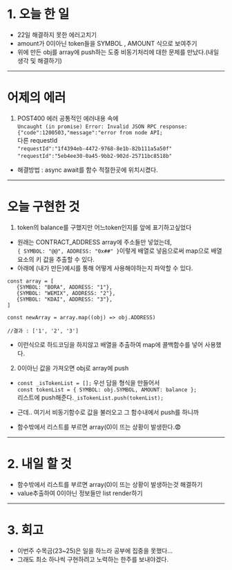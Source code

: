 # 1. 오늘 한 일

- 22일 해결하지 못한 에러고치기
- amount가 0이아닌 token들을 SYMBOL , AMOUNT 식으로 보여주기
- 위에 만든 obj를 array에 push하는 도중 비동기처리에 대한 문제를 만났다.(내일 생각 및 해결하기)

<hr />

# 어제의 에러

1. POST400 에러
   공통적인 에러내용 속에 <br />
   `Uncaught (in promise) Error: Invalid JSON RPC response: {"code":1200503,"message":"error from node API;` <br />
   다른 requestId <br />
   `"requestId":"1f4394eb-4472-9768-8e1b-82b111a5a50f"` <br />
   `"requestId":"5eb4ee30-0a45-9bb2-902d-25711bc8518b"` <br />

- 해결방법 : async await를 함수 적절한곳에 위치시켰다.

<hr />

# 오늘 구현한 것

1. token의 balance를 구했지만 어느token인지를 앞에 표기하고싶었다

- 원래는 CONTRACT_ADDRESS array에 주소들만 넣었는데,  <br /> `{ SYMBOL: "@@", ADDRESS: "0x##" }`이렇게 배열로 넣음으로써 map으로 배열 요소의 키 값을 추출할 수 있다. <br />
- 아래에 (내가 만든)예시를 통해 어떻게 사용해야하는지 파악할 수 있다. <br />

```
const array = [
   {SYMBOL: "BORA", ADDRESS: "1"},
   {SYMBOL: "WEMIX", ADDRESS: "2"},
   {SYMBOL: "KDAI", ADDRESS: "3"},
]

const newArray = array.map((obj) => obj.ADDRESS)

//결과 : ['1', '2', '3']
```

- 이런식으로 하드코딩을 하지않고 배열을 추출하여 map에 콜백함수를 넣어 사용했다.

2. 0이아닌 값을 가져오면 obj로 array에 push

- `const _isTokenList = [];` 우선 담을 형식을 만들어서  <br /> `const tokenList = { SYMBOL: obj.SYMBOL, AMOUNT: balance };` <br /> 리스트에 push해준다.`_isTokenList.push(tokenList);`

- 근데.. 여기서 비동기함수로 값을 불러오고 그 함수내에서 push를 하니까
- 함수밖에서 리스트를 부르면 array(0)이 뜨는 상황이 발생한다.😨

<hr />

# 2. 내일 할 것

- 함수밖에서 리스트를 부르면 array(0)이 뜨는 상황이 발생하는것 해결하기
- value추출하여 0이아닌 정보들만 list render하기

<hr />

# 3. 회고

- 이번주 수목금(23~25)은 일을 하느라 공부에 집중을 못했다...
- 그래도 최소 하나씩 구현하려고 노력하는 한주를 보내야겠다.
